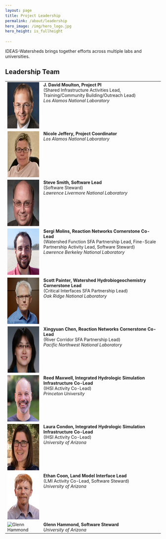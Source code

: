 ```yaml
---
layout: page
title: Project Leadership
permalink: /about/leadership
hero_image: /img/hero_logo.jpg
hero_height: is_fullheight

---
```

IDEAS-Watersheds brings together efforts across multiple labs and universities.

<h2>Leadership Team</h2>
<table>
<tbody>
<tr>
<td><img class="alignleft" src="../img/photos/dmoulton.png" alt="David Moulton" width="150" height="150"></td>
<td valign="top"><strong>J. David Moulton, Project PI</strong><br />
(Shared Infrastructure Activities Lead, Training/Community Building/Outreach Lead)<br />
<em>Los Alamos National Laboratory</em></td>
</tr>
<tr>
<td><img class="alignleft" src="../img/photos/njeffery2.png" alt="Nicole Jeffery" width="150" height="150"></td>
<td valign="top"><strong>Nicole Jeffery, Project Coordinator</strong><br />
<em>Los Alamos National Laboratory</em></td>
</tr>
<tr>
<td><img class="alignleft" src="../img/photos/ssmith.png" alt="Steve Smith" width="150" height="150"></td>
<td valign="top"><strong>Steve Smith, Software Lead</strong><br />
(Software Steward)<br />
<em>Lawrence Livermore National Laboratory</em></td>
</tr>
<tr>
<td><img class="alignleft" src="../img/photos/smolins.png" alt="Sergi Molins" width="150" height="150"></td>
<td valign="top"><strong>Sergi Molins, Reaction Networks Cornerstone Co-Lead</strong><br />
(Watershed Function SFA Partnership Lead, Fine-Scale Partnership Activity Lead, Software Steward)<br />
<em>Lawrence Berkeley National Laboratory</em></td>
</tr>
<tr>
<td><img class="alignleft" src="../img/photos/spainter.png" alt="Scott Painter" width="150" height="150"></td>
<td valign="top"><strong>Scott Painter, Watershed Hydrobiogeochemistry Cornerstone Lead</strong><br />
(Critical Interfaces SFA Partnership Lead)<br />
<em>Oak Ridge National Laboratory</em></td>
</tr>
<tr>
<td><img class="alignleft" src="../img/photos/xchen.png" alt="Xingyuan Chen" width="150" height="150"></td>
<td valign="top"><strong>Xingyuan Chen,</strong> <strong>Reaction Networks Cornerstone Co-Lead</strong><br />
(River Corridor SFA Partnership Lead)<br />
<em>Pacific Northwest National Laboratory</em></td>
</tr>
<tr>
<td><img class="alignleft" src="../img/photos/rmaxwell.png" alt="Reed Maxwell" width="150" height="150"></td>
<td valign="top"><strong>Reed Maxwell, Integrated Hydrologic Simulation Infrastructure Co-Lead</strong><br />
(IHSI Activity Co-Lead)<br />
<em>Princeton University</em></td>
</tr>
<tr>
<td><img class="alignleft" src="../img/photos/lcondon.png" alt="Laura Condon" width="150" height="150"></td>
<td valign="top"><strong>Laura Condon, Integrated Hydrologic Simulation Infrastructure Co-Lead</strong><br />
(IHSI Activity Co-Lead)<br />
<em>University of Arizona</em></td>
</tr>
<tr>
<td><img class="alignleft" src="../img/photos/ecoon.png" alt="Ethan Coon" width="150" height="150"></td>
<td valign="top"><strong>Ethan Coon, Land Model Interface Lead</strong><br />
(LMI Activity Co-Lead, Software Steward)<br /> 
<em>University of Arizona</em></td>
</tr>
<tr>
<td><img class="alignleft" src="../img/photos/ghammond.png" alt="Glenn Hammond" width="150" height="150"></td>
<td valign="top"><strong>Glenn Hammond, Software Steward</strong><br />
<em>University of Arizona</em></td>
</tr>
</tbody>
</table>

[IDEAS-Classic]: https://ideas-productivity.org/ideas-classic/
[IDEAS]: https://ideas-productivity.org/


